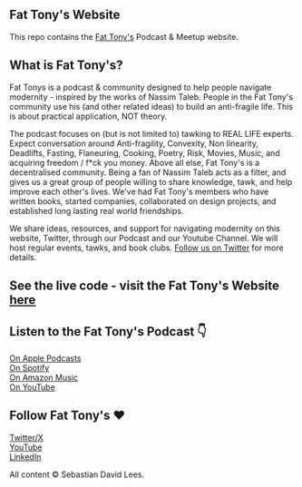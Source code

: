 ## Fat Tony's Website  
This repo contains the [Fat Tony's](https://fattonys.net) Podcast & Meetup website.  
  
## What is Fat Tony's?  
Fat Tonys is a podcast & community designed to help people navigate modernity - inspired by the works of Nassim Taleb. People in the Fat Tony's community use his (and other related ideas) to build an anti-fragile life. This is about practical application, NOT theory.
  
The podcast focuses on (but is not limited to) tawking to REAL LIFE experts. Expect conversation around Anti-fragility, Convexity, Non linearity, Deadlifts, Fasting, Flaneuring, Cooking, Poetry, Risk, Movies, Music, and acquiring freedom / f*ck you money. Above all else, Fat Tony's is a decentralised community. Being a fan of Nassim Taleb acts as a filter, and gives us a great group of people willing to share knowledge, tawk, and help improve each other's lives. We've had Fat Tony's members who have written books, started companies, collaborated on design projects, and established long lasting real world friendships.
  
We share ideas, resources, and support for navigating modernity on this website, Twitter, through our Podcast and our Youtube Channel. We will host regular events, tawks, and book clubs. [Follow us on Twitter](http://x.com/FatTonysPodcast) for more details.
  
## See the live code - visit the Fat Tony's Website [here](https://fattonys.net)  
  
## Listen to the Fat Tony's Podcast 👇  
[On Apple Podcasts](https://podcasts.apple.com/us/podcast/fat-tonys-podcast/id1701282332)  
[On Spotify](https://open.spotify.com/show/2bXu0jktTilaamBbnt8a84)  
[On Amazon Music](https://music.amazon.com/podcasts/d6a2d046-bab3-459b-a494-c45713320c2e/fat-tony's-podcast)  
[On YouTube](https://www.youtube.com/@FatTonys/podcasts)  
  
## Follow Fat Tony's ❤️  
[Twitter/X](https://x.com/FatTonysPodcast)  
[YouTube](https://youtube.com/@FatTonys)  
[LinkedIn](https://www.linkedin.com/company/fattonys)  
  
All content © Sebastian David Lees. 
